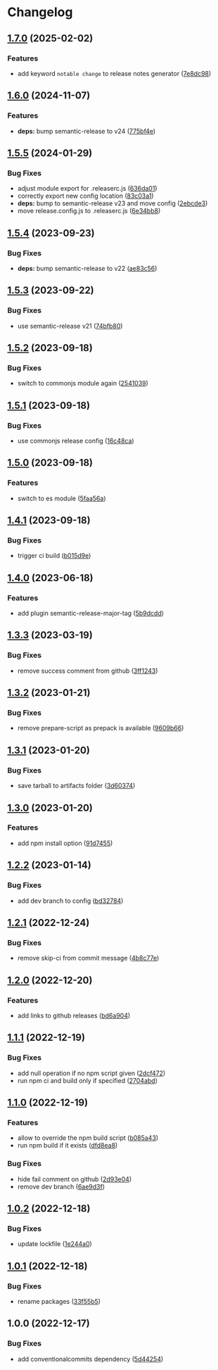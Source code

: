 # Changelog

## [1.7.0](https://github.com/cihelper/semanticrelease-preset-npm/compare/v1.6.0...v1.7.0) (2025-02-02)

### Features

* add keyword `notable change` to release notes generator ([7e8dc98](https://github.com/cihelper/semanticrelease-preset-npm/commit/7e8dc98409a7e49934f992bbc3bc70db68e7a503))

## [1.6.0](https://github.com/cihelper/semanticrelease-preset-npm/compare/v1.5.5...v1.6.0) (2024-11-07)

### Features

* **deps:** bump semantic-release to v24 ([775bf4e](https://github.com/cihelper/semanticrelease-preset-npm/commit/775bf4ed9ea9d0db979f02a6b688c81b1083654c))

## [1.5.5](https://github.com/cihelper/semanticrelease-preset-npm/compare/v1.5.4...v1.5.5) (2024-01-29)


### Bug Fixes

* adjust module export for .releaserc.js ([636da01](https://github.com/cihelper/semanticrelease-preset-npm/commit/636da0192ffb2feaf4aaf7a119b1afaf508c54d7))
* correctly export new config location ([83c03a1](https://github.com/cihelper/semanticrelease-preset-npm/commit/83c03a1078047a29c1fff24965d7e2c9ef285c85))
* **deps:** bump to semantic-release v23 and move config ([2ebcde3](https://github.com/cihelper/semanticrelease-preset-npm/commit/2ebcde3c438cf3466b6e22d34f0e1e7d0059caca))
* move release.config.js to .releaserc.js ([6e34bb8](https://github.com/cihelper/semanticrelease-preset-npm/commit/6e34bb8e1a10f0ba7c2158fa66cb49151424576f))

## [1.5.4](https://github.com/cihelper/semanticrelease-preset-npm/compare/v1.5.3...v1.5.4) (2023-09-23)


### Bug Fixes

* **deps:** bump semantic-release to v22 ([ae83c56](https://github.com/cihelper/semanticrelease-preset-npm/commit/ae83c565b2d97eb729f8c3d5a944127b3e41133a))

## [1.5.3](https://github.com/cihelper/semanticrelease-preset-npm/compare/v1.5.2...v1.5.3) (2023-09-22)


### Bug Fixes

* use semantic-release v21 ([74bfb80](https://github.com/cihelper/semanticrelease-preset-npm/commit/74bfb809fb774c75b272ea44afee1440d501ff4b))

## [1.5.2](https://github.com/cihelper/semanticrelease-preset-npm/compare/v1.5.1...v1.5.2) (2023-09-18)


### Bug Fixes

* switch to commonjs module again ([2541039](https://github.com/cihelper/semanticrelease-preset-npm/commit/254103927f6b99d28adeb9aa535bdaa9507d9ea9))

## [1.5.1](https://github.com/cihelper/semanticrelease-preset-npm/compare/v1.5.0...v1.5.1) (2023-09-18)


### Bug Fixes

* use commonjs release config ([16c48ca](https://github.com/cihelper/semanticrelease-preset-npm/commit/16c48cac7d195a11bfef3fd5221f19990e4c2350))

## [1.5.0](https://github.com/cihelper/semanticrelease-preset-npm/compare/v1.4.1...v1.5.0) (2023-09-18)


### Features

* switch to es module ([5faa56a](https://github.com/cihelper/semanticrelease-preset-npm/commit/5faa56a7c77619fb9560099931d01470c9aad1bb))

## [1.4.1](https://github.com/cihelper/semanticrelease-preset-npm/compare/v1.4.0...v1.4.1) (2023-09-18)


### Bug Fixes

* trigger ci build ([b015d9e](https://github.com/cihelper/semanticrelease-preset-npm/commit/b015d9ef333c0410a291a90301ac850f1402a564))

## [1.4.0](https://github.com/cihelper/semanticrelease-preset-npm/compare/v1.3.3...v1.4.0) (2023-06-18)


### Features

* add plugin semantic-release-major-tag ([5b9dcdd](https://github.com/cihelper/semanticrelease-preset-npm/commit/5b9dcddf743fa3e88d09765181fb21ad6ca8ccb1))

## [1.3.3](https://github.com/cihelper/semanticrelease-preset-npm/compare/v1.3.2...v1.3.3) (2023-03-19)


### Bug Fixes

* remove success comment from github ([3ff1243](https://github.com/cihelper/semanticrelease-preset-npm/commit/3ff1243b2a2ca886623dcf19373a7abd819d5028))

## [1.3.2](https://github.com/cihelper/semanticrelease-preset-npm/compare/v1.3.1...v1.3.2) (2023-01-21)


### Bug Fixes

* remove prepare-script as prepack is available ([9609b66](https://github.com/cihelper/semanticrelease-preset-npm/commit/9609b6695378fab8081f7b3e09742b3f948f8911))

## [1.3.1](https://github.com/cihelper/semanticrelease-preset-npm/compare/v1.3.0...v1.3.1) (2023-01-20)


### Bug Fixes

* save tarball to artifacts folder ([3d60374](https://github.com/cihelper/semanticrelease-preset-npm/commit/3d60374707eab23dc94038065accf51139af698c))

## [1.3.0](https://github.com/cihelper/semanticrelease-preset-npm/compare/v1.2.2...v1.3.0) (2023-01-20)


### Features

* add npm install option ([91d7455](https://github.com/cihelper/semanticrelease-preset-npm/commit/91d74552fc11b23f3b1303fa6decc2611d7194ac))

## [1.2.2](https://github.com/cihelper/semanticrelease-preset-npm/compare/v1.2.1...v1.2.2) (2023-01-14)


### Bug Fixes

* add dev branch to config ([bd32784](https://github.com/cihelper/semanticrelease-preset-npm/commit/bd3278466df1f4990bbc7d192a0b5f1ff508b012))

## [1.2.1](https://github.com/cihelper/semanticrelease-preset-npm/compare/v1.2.0...v1.2.1) (2022-12-24)


### Bug Fixes

* remove skip-ci from commit message ([4b8c77e](https://github.com/cihelper/semanticrelease-preset-npm/commit/4b8c77e5f3ad672ce44c7aaa721a5ff3a67dd549))

## [1.2.0](https://github.com/cihelper/semanticrelease-preset-npm/compare/v1.1.1...v1.2.0) (2022-12-20)


### Features

* add links to github releases ([bd6a904](https://github.com/cihelper/semanticrelease-preset-npm/commit/bd6a90451793a395249ded109b2b939f9a6a475d))

## [1.1.1](https://github.com/cihelper/semanticrelease-preset-npm/compare/v1.1.0...v1.1.1) (2022-12-19)


### Bug Fixes

* add null operation if no npm script given ([2dcf472](https://github.com/cihelper/semanticrelease-preset-npm/commit/2dcf4727580878ec5f6b2e0f2e278732075f74ce))
* run npm ci and build only if specified ([2704abd](https://github.com/cihelper/semanticrelease-preset-npm/commit/2704abdfbf9804f73f092131d62ede0e44a54e90))

## [1.1.0](https://github.com/cihelper/semanticrelease-preset-npm/compare/v1.0.2...v1.1.0) (2022-12-19)


### Features

* allow to override the npm build script ([b085a43](https://github.com/cihelper/semanticrelease-preset-npm/commit/b085a43b8d04adaac60cde2c0c7bf28fd8d2da4a))
* run npm build if it exists ([dfd8ea8](https://github.com/cihelper/semanticrelease-preset-npm/commit/dfd8ea83c1a3062d0a633678a2233517627cddba))


### Bug Fixes

* hide fail comment on github ([2d93e04](https://github.com/cihelper/semanticrelease-preset-npm/commit/2d93e04209c230a2a0e9fc713bf445142fde1263))
* remove dev branch ([6ae9d3f](https://github.com/cihelper/semanticrelease-preset-npm/commit/6ae9d3fcb89c663c8936b609956691327fc3b16f))

## [1.0.2](https://github.com/cihelper/semanticrelease-preset-npm/compare/v1.0.1...v1.0.2) (2022-12-18)


### Bug Fixes

* update lockfile ([1e244a0](https://github.com/cihelper/semanticrelease-preset-npm/commit/1e244a0f17be6365ad7cf41577d8f77dce726b33))

## [1.0.1](https://github.com/cihelper/semanticrelease-preset-npm/compare/v1.0.0...v1.0.1) (2022-12-18)


### Bug Fixes

* rename packages ([33f55b5](https://github.com/cihelper/semanticrelease-preset-npm/commit/33f55b50fcd5cbbcae597bdde3539ee1de8c51d5))

## 1.0.0 (2022-12-17)

### Bug Fixes

- add conventionalcommits dependency ([5d44254](https://github.com/cihelper/semanticrelease-preset-npm/commit/5d44254b10cd0fdb88b854ea5abdcb7f31fe1b4b))
